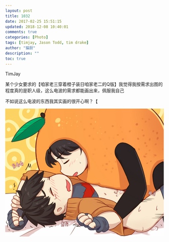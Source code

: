 ```yaml
---
layout: post
title: 1032
date: 2017-02-25 15:51:15
updated: 2018-12-08 10:40:01
comments: true
categories: [Photo]
tags: [timjay, Jason Todd, tim drake]
author: "猫厨"
description: ""
toc: true
---
```


<p>TimJay</p> 
<p>某个少女要求的【咱家老三穿着橙子装日咱家老二的Q版】我觉得我按需求出图的程度真的是职人级，这么电波的需求都能画出来，佩服我自己</p> 
<p>不如说这么电波的东西我其实画的很开心啊？【&nbsp;<br /></p>

![](https://raw.githubusercontent.com/alicewish/meowchain247/master/img_cVZNdzJtQk9JV2NsQW5UL3FnVFp5MHUxdERyZFFwZkJOdDJEL2VzdldNWXZhajE3NzJnQXlRPT0.jpg)